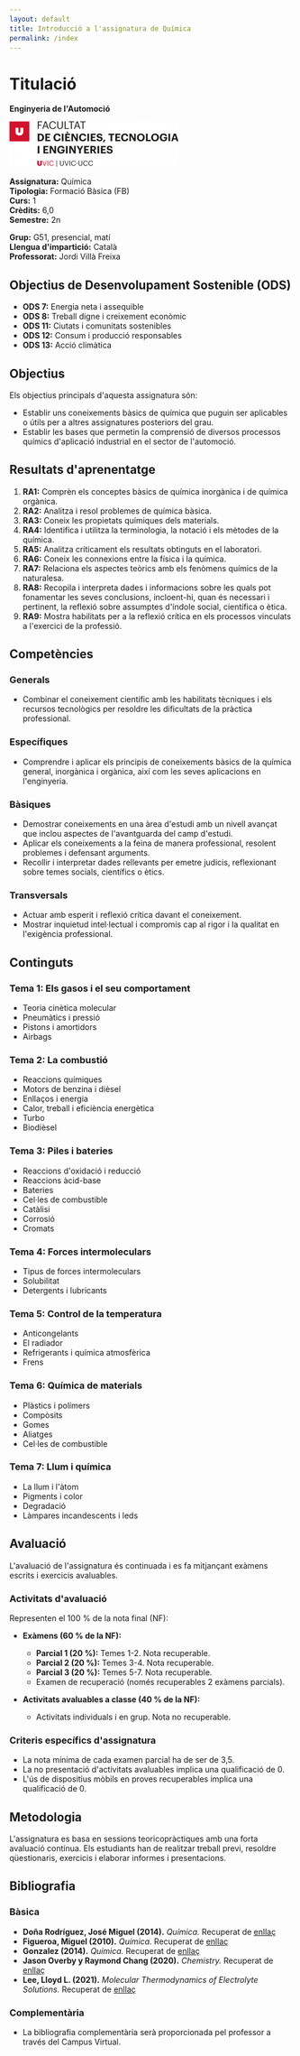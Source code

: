 ```yaml
---
layout: default
title: Introducció a l'assignatura de Química
permalink: /index
---
```


# Titulació

**Enginyeria de l'Automoció**

![log](figures/FCTE.png)

**Assignatura:** Química  
**Tipologia:** Formació Bàsica (FB)  
**Curs:** 1  
**Crèdits:** 6,0  
**Semestre:** 2n  

**Grup:** G51, presencial, matí  
**Llengua d'impartició:** Català  
**Professorat:** Jordi Villà Freixa

## Objectius de Desenvolupament Sostenible (ODS)

- **ODS 7:** Energia neta i assequible
- **ODS 8:** Treball digne i creixement econòmic
- **ODS 11:** Ciutats i comunitats sostenibles
- **ODS 12:** Consum i producció responsables
- **ODS 13:** Acció climàtica

## Objectius

Els objectius principals d'aquesta assignatura són:

- Establir uns coneixements bàsics de química que puguin ser aplicables o útils per a altres assignatures posteriors del grau.
- Establir les bases que permetin la comprensió de diversos processos químics d'aplicació industrial en el sector de l'automoció.

## Resultats d'aprenentatge

1. **RA1:** Comprèn els conceptes bàsics de química inorgànica i de química orgànica.
2. **RA2:** Analitza i resol problemes de química bàsica.
3. **RA3:** Coneix les propietats químiques dels materials.
4. **RA4:** Identifica i utilitza la terminologia, la notació i els mètodes de la química.
5. **RA5:** Analitza críticament els resultats obtinguts en el laboratori.
6. **RA6:** Coneix les connexions entre la física i la química.
7. **RA7:** Relaciona els aspectes teòrics amb els fenòmens químics de la naturalesa.
8. **RA8:** Recopila i interpreta dades i informacions sobre les quals pot fonamentar les seves conclusions, incloent-hi, quan és necessari i pertinent, la reflexió sobre assumptes d'índole social, científica o ètica.
9. **RA9:** Mostra habilitats per a la reflexió crítica en els processos vinculats a l'exercici de la professió.

## Competències

### Generals
- Combinar el coneixement científic amb les habilitats tècniques i els recursos tecnològics per resoldre les dificultats de la pràctica professional.

### Específiques
- Comprendre i aplicar els principis de coneixements bàsics de la química general, inorgànica i orgànica, així com les seves aplicacions en l'enginyeria.

### Bàsiques
- Demostrar coneixements en una àrea d'estudi amb un nivell avançat que inclou aspectes de l'avantguarda del camp d'estudi.
- Aplicar els coneixements a la feina de manera professional, resolent problemes i defensant arguments.
- Recollir i interpretar dades rellevants per emetre judicis, reflexionant sobre temes socials, científics o ètics.

### Transversals
- Actuar amb esperit i reflexió crítica davant el coneixement.
- Mostrar inquietud intel·lectual i compromís cap al rigor i la qualitat en l'exigència professional.

## Continguts

### Tema 1: Els gasos i el seu comportament
- Teoria cinètica molecular
- Pneumàtics i pressió
- Pistons i amortidors
- Airbags

### Tema 2: La combustió
- Reaccions químiques
- Motors de benzina i dièsel
- Enllaços i energia
- Calor, treball i eficiència energètica
- Turbo
- Biodièsel

### Tema 3: Piles i bateries
- Reaccions d'oxidació i reducció
- Reaccions àcid-base
- Bateries
- Cel·les de combustible
- Catàlisi
- Corrosió
- Cromats

### Tema 4: Forces intermoleculars
- Tipus de forces intermoleculars
- Solubilitat
- Detergents i lubricants

### Tema 5: Control de la temperatura
- Anticongelants
- El radiador
- Refrigerants i química atmosfèrica
- Frens

### Tema 6: Química de materials
- Plàstics i polímers
- Compòsits
- Gomes
- Aliatges
- Cel·les de combustible

### Tema 7: Llum i química
- La llum i l'àtom
- Pigments i color
- Degradació
- Làmpares incandescents i leds

## Avaluació

L'avaluació de l'assignatura és continuada i es fa mitjançant exàmens escrits i exercicis avaluables.

### Activitats d'avaluació
Representen el 100 % de la nota final (NF):

- **Exàmens (60 % de la NF):**
  - **Parcial 1 (20 %):** Temes 1-2. Nota recuperable.
  - **Parcial 2 (20 %):** Temes 3-4. Nota recuperable.
  - **Parcial 3 (20 %):** Temes 5-7. Nota recuperable.
  - Examen de recuperació (només recuperables 2 exàmens parcials).

- **Activitats avaluables a classe (40 % de la NF):**
  - Activitats individuals i en grup. Nota no recuperable.

### Criteris específics d'assignatura
- La nota mínima de cada examen parcial ha de ser de 3,5.
- La no presentació d'activitats avaluables implica una qualificació de 0.
- L'ús de dispositius mòbils en proves recuperables implica una qualificació de 0.

## Metodologia

L'assignatura es basa en sessions teoricopràctiques amb una forta avaluació contínua. Els estudiants han de realitzar treball previ, resoldre qüestionaris, exercicis i elaborar informes i presentacions.

## Bibliografia

### Bàsica
- **Doña Rodríguez, José Miguel (2014).** *Química.* Recuperat de [enllaç](https://ucercatot.uvic-ucc.cat/permalink/34CSUC_UVIC/qq5d82/alma991001122238506718)
- **Figueroa, Miguel (2010).** *Química.* Recuperat de [enllaç](https://ucercatot.uvic-ucc.cat/permalink/34CSUC_UVIC/qq5d82/alma991001117444906718)
- **Gonzalez (2014).** *Química.* Recuperat de [enllaç](https://ucercatot.uvic-ucc.cat/permalink/34CSUC_UVIC/qq5d82/alma991001121786906718)
- **Jason Overby y Raymond Chang (2020).** *Chemistry.* Recuperat de [enllaç](https://ucercatot.uvic-ucc.cat/permalink/34CSUC_UVIC/qq5d82/alma991001003129606718)
- **Lee, Lloyd L. (2021).** *Molecular Thermodynamics of Electrolyte Solutions.* Recuperat de [enllaç](https://www.worldscientific.com/worldscibooks/10.1142/12181#t=aboutBook)

### Complementària
- La bibliografia complementària serà proporcionada pel professor a través del Campus Virtual.

